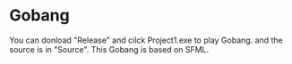 # Gobang
You can donload "Release" and cilck Project1.exe to play Gobang.
and the source is in "Source".
This Gobang is based on SFML.
